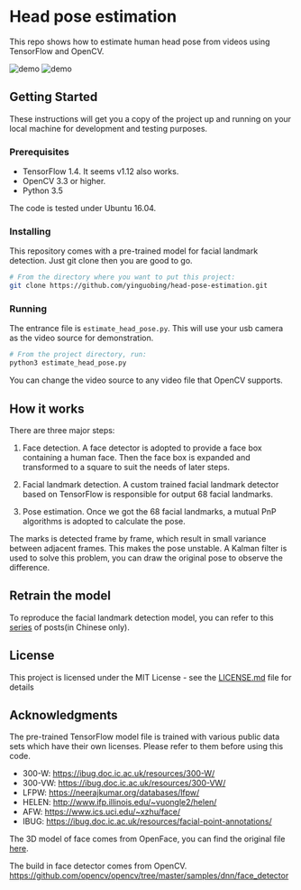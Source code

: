 # Head pose estimation

This repo shows how to estimate human head pose from videos using TensorFlow and OpenCV.

![demo](https://github.com/yinguobing/head-pose-estimation/raw/master/demo.gif)
![demo](https://github.com/yinguobing/head-pose-estimation/raw/master/demo1.gif)

## Getting Started

These instructions will get you a copy of the project up and running on your local machine for development and testing purposes.

### Prerequisites

- TensorFlow 1.4. It seems v1.12 also works.
- OpenCV 3.3 or higher.
- Python 3.5

The code is tested under Ubuntu 16.04.

### Installing

This repository comes with a pre-trained model for facial landmark detection. Just git clone then you are good to go.

```bash
# From the directory where you want to put this project:
git clone https://github.com/yinguobing/head-pose-estimation.git
```

### Running
The entrance file is `estimate_head_pose.py`. This will use your usb camera as the video source for demonstration.

```bash
# From the project directory, run:
python3 estimate_head_pose.py
```

You can change the video source to any video file that OpenCV supports.

## How it works

There are three major steps:

1. Face detection. A face detector is adopted to provide a face box containing a human face. Then the face box is expanded and transformed to a square to suit the needs of later steps.

2. Facial landmark detection. A custom trained facial landmark detector based on TensorFlow is responsible for output 68 facial landmarks.

3. Pose estimation. Once we got the 68 facial landmarks, a mutual PnP algorithms is adopted to calculate the pose.

The marks is detected frame by frame, which result in small variance between adjacent frames. This makes the pose unstable. A Kalman filter is used to solve this problem, you can draw the original pose to observe the difference.

## Retrain the model

To reproduce the facial landmark detection model, you can refer to this [series](https://yinguobing.com/deeplearning/) of posts(in Chinese only).


## License
This project is licensed under the MIT License - see the [LICENSE.md](LICENSE.md) file for details

## Acknowledgments
The pre-trained TensorFlow model file is trained with various public data sets which have their own licenses. Please refer to them before using this code.

- 300-W: https://ibug.doc.ic.ac.uk/resources/300-W/
- 300-VW: https://ibug.doc.ic.ac.uk/resources/300-VW/
- LFPW: https://neerajkumar.org/databases/lfpw/
- HELEN: http://www.ifp.illinois.edu/~vuongle2/helen/
- AFW: https://www.ics.uci.edu/~xzhu/face/
- IBUG: https://ibug.doc.ic.ac.uk/resources/facial-point-annotations/

The 3D model of face comes from OpenFace, you can find the original file [here](https://github.com/TadasBaltrusaitis/OpenFace/blob/master/lib/local/LandmarkDetector/model/pdms/In-the-wild_aligned_PDM_68.txt).

The build in face detector comes from OpenCV. 
https://github.com/opencv/opencv/tree/master/samples/dnn/face_detector
